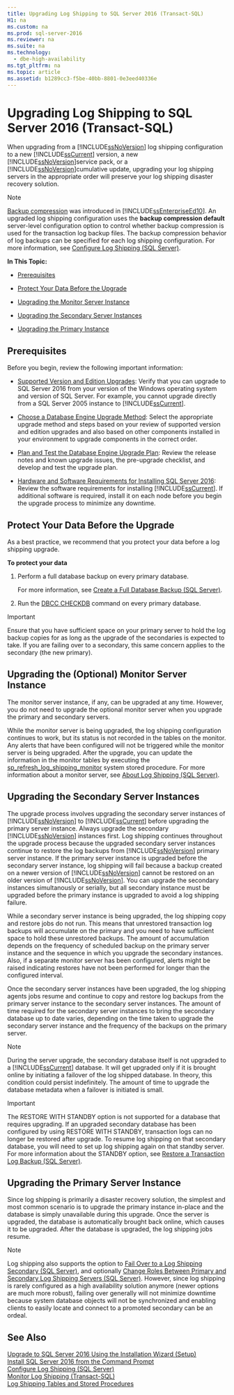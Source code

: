 ```yaml
---
title: Upgrading Log Shipping to SQL Server 2016 (Transact-SQL)
H1: na
ms.custom: na
ms.prod: sql-server-2016
ms.reviewer: na
ms.suite: na
ms.technology: 
  - dbe-high-availability
ms.tgt_pltfrm: na
ms.topic: article
ms.assetid: b1289cc3-f5be-40bb-8801-0e3eed40336e
---
```

# Upgrading Log Shipping to SQL Server 2016 (Transact-SQL)
  When upgrading from a [!INCLUDE[ssNoVersion](../../Token/Other/ssNoVersion_md.md)] log shipping configuration to a new [!INCLUDE[ssCurrent](../../Token/Other/ssCurrent_md.md)] version, a new [!INCLUDE[ssNoVersion](../../Token/Other/ssNoVersion_md.md)]service pack, or a [!INCLUDE[ssNoVersion](../../Token/Other/ssNoVersion_md.md)]cumulative update, upgrading your log shipping servers in the appropriate order will preserve your log shipping disaster recovery solution.  
  
> [!NOTE]  
>  [Backup compression](../../Topics/TopicNameNotContainA/Backup-Compression--SQL-Server-.md) was introduced in [!INCLUDE[ssEnterpriseEd10](../../Token/Other/ssEnterpriseEd10_md.md)]. An upgraded log shipping configuration uses the **backup compression default** server\-level configuration option to control whether backup compression is used for the transaction log backup files. The backup compression behavior of log backups can be specified for each log shipping configuration. For more information, see [Configure Log Shipping &#40;SQL Server&#41;](../../Topics/TopicNameNotContainA/Configure-Log-Shipping--SQL-Server-.md).  
  
 **In This Topic:**  
  
-   [Prerequisites](#Prerequisites)  
  
-   [Protect Your Data Before the Upgrade](#ProtectData)  
  
-   [Upgrading the Monitor Server Instance](#UpgradeMonitor)  
  
-   [Upgrading the Secondary Server Instances](#UpgradeSecondaries)  
  
-   [Upgrading the Primary Instance](#UpgradePrimary)  
  
##  <a name="Prerequisites"></a> Prerequisites  
 Before you begin, review the following important information:  
  
-   [Supported Version and Edition Upgrades](../../Topics/TopicNameNotContainA/Supported-Version-and-Edition-Upgrades.md): Verify that you can upgrade to SQL Server 2016 from your version of the Windows operating system and version of SQL Server. For example, you cannot upgrade directly from a SQL Server 2005 instance to [!INCLUDE[ssCurrent](../../Token/Other/ssCurrent_md.md)].  
  
-   [Choose a Database Engine Upgrade Method](../../Topics/TopicNameContainA/Choose-a-Database-Engine-Upgrade-Method.md): Select the appropriate upgrade method and steps based on your review of supported version and edition upgrades and also based on other components installed in your environment to upgrade components in the correct order.  
  
-   [Plan and Test the Database Engine Upgrade Plan](../../Topics/TopicNameNotContainA/Plan-and-Test-the-Database-Engine-Upgrade-Plan.md): Review the release notes and known upgrade issues, the pre\-upgrade checklist, and develop and test the upgrade plan.  
  
-   [Hardware and Software Requirements for Installing SQL Server 2016](../../Topics/TopicNameNotContainA/Hardware-and-Software-Requirements-for-Installing-SQL-Server-2016.md):  Review the software requirements for installing [!INCLUDE[ssCurrent](../../Token/Other/ssCurrent_md.md)]. If additional software is required, install it on each node before you begin the upgrade process to minimize any downtime.  
  
##  <a name="ProtectData"></a> Protect Your Data Before the Upgrade  
 As a best practice, we recommend that you protect your data before a log shipping upgrade.  
  
 **To protect your data**  
  
1.  Perform a full database backup on every primary database.  
  
     For more information, see [Create a Full Database Backup &#40;SQL Server&#41;](../../Topics/TopicNameContainA/Create-a-Full-Database-Backup--SQL-Server-.md).  
  
2.  Run the [DBCC CHECKDB](../Topic/DBCC%20CHECKDB%20\(Transact-SQL\).md) command on every primary database.  
  
> [!IMPORTANT]  
>  Ensure that you have sufficient space on your primary server to hold the log backup copies for as long as the upgrade of the secondaries is expected to take.  If you are failing over to a secondary, this same concern applies to the secondary \(the new primary\).  
  
##  <a name="UpgradeMonitor"></a> Upgrading the \(Optional\) Monitor Server Instance  
 The monitor server instance, if any, can be upgraded at any time. However, you do not need to upgrade the optional monitor server when you upgrade the primary and secondary servers.  
  
 While the monitor server is being upgraded, the log shipping configuration continues to work, but its status is not recorded in the tables on the monitor. Any alerts that have been configured will not be triggered while the monitor server is being upgraded. After the upgrade, you can update the information in the monitor tables by executing the [sp\_refresh\_log\_shipping\_monitor](../Topic/sp_refresh_log_shipping_monitor%20\(Transact-SQL\).md) system stored procedure.   For more information about a monitor server, see [About Log Shipping &#40;SQL Server&#41;](../../Topics/TopicNameNotContainA/About-Log-Shipping--SQL-Server-.md).  
  
##  <a name="UpgradeSecondaries"></a> Upgrading the Secondary Server Instances  
 The upgrade process involves upgrading the secondary server instances of [!INCLUDE[ssNoVersion](../../Token/Other/ssNoVersion_md.md)] to [!INCLUDE[ssCurrent](../../Token/Other/ssCurrent_md.md)] before upgrading the primary server instance. Always upgrade the secondary [!INCLUDE[ssNoVersion](../../Token/Other/ssNoVersion_md.md)] instances first. Log shipping continues throughout the upgrade process because the upgraded secondary server instances continue to restore the log backups from [!INCLUDE[ssNoVersion](../../Token/Other/ssNoVersion_md.md)] primary server instance. If the primary server instance is upgraded before the secondary server instance, log shipping will fail because a backup created on a newer version of [!INCLUDE[ssNoVersion](../../Token/Other/ssNoVersion_md.md)] cannot be restored on an older version of [!INCLUDE[ssNoVersion](../../Token/Other/ssNoVersion_md.md)]. You can upgrade the secondary instances simultanously or serially, but all secondary instance must be upgraded before the primary instance is upgraded to avoid a log shipping failure.  
  
 While a secondary server instance is being upgraded, the log shipping copy and restore jobs do not run. This means that unrestored transaction log backups will accumulate on the primary and you need to have sufficient space to hold these unrestored backups. The amount of accumulation depends on the frequency of scheduled backup on the primary server instance and the sequence in which you upgrade the secondary instances. Also, if a separate monitor server has been configured, alerts might be raised indicating restores have not been performed for longer than the configured interval.  
  
 Once the secondary server instances have been upgraded, the log shipping agents jobs resume and continue to copy and restore log backups from the primary server instance to the secondary server instances. The amount of time required for the secondary server instances to bring the secondary database up to date varies, depending on the time taken to upgrade the secondary server instance and the frequency of the backups on the primary server.  
  
> [!NOTE]  
>  During the server upgrade, the secondary database itself is not upgraded to a [!INCLUDE[ssCurrent](../../Token/Other/ssCurrent_md.md)] database. It will get upgraded only if it is brought online by initiating a failover of the log shipped database. In theory, this condition could persist indefinitely. The amount of time to upgrade the database metadata when a failover is initiated is small.  
  
> [!IMPORTANT]  
>  The RESTORE WITH STANDBY option is not supported for a database that requires upgrading. If an upgraded secondary database has been configured by using RESTORE WITH STANDBY, transaction logs can no longer be restored after upgrade. To resume log shipping on that secondary database, you will need to set up log shipping again on that standby server. For more information about the STANDBY option, see [Restore a Transaction Log Backup &#40;SQL Server&#41;](../../Topics/TopicNameContainA/Restore-a-Transaction-Log-Backup--SQL-Server-.md).  
  
##  <a name="UpgradePrimary"></a> Upgrading the Primary Server Instance  
 Since log shipping is primarily a disaster recovery solution, the simplest and most common scenario is to upgrade the primary instance in\-place and the database is simply unavailable during this upgrade. Once the server is upgraded, the database is automatically brought back online, which causes it to be upgraded. After the database is upgraded, the log shipping jobs resume.  
  
> [!NOTE]  
>  Log shipping also supports the option to [Fail Over to a Log Shipping Secondary &#40;SQL Server&#41;](../../Topics/TopicNameContainA/Fail-Over-to-a-Log-Shipping-Secondary--SQL-Server-.md), and optionally [Change Roles Between Primary and Secondary Log Shipping Servers &#40;SQL Server&#41;](../../Topics/TopicNameNotContainA/Change-Roles-Between-Primary-and-Secondary-Log-Shipping-Servers--SQL-Server-.md). However, since log shipping is rarely configured as a high availability solution anymore \(newer options are much more robust\), failing over generally will not minimize downtime because system database objects will not be synchronized and enabling clients to easily locate and connect to a promoted secondary can be an ordeal.  
  
## See Also  
 [Upgrade to SQL Server 2016 Using the Installation Wizard &#40;Setup&#41;](../../Topics/TopicNameNotContainA/Upgrade-to-SQL-Server-2016-Using-the-Installation-Wizard--Setup-.md)   
 [Install SQL Server 2016 from the Command Prompt](../../Topics/TopicNameNotContainA/Install-SQL-Server-2016-from-the-Command-Prompt.md)   
 [Configure Log Shipping &#40;SQL Server&#41;](../../Topics/TopicNameNotContainA/Configure-Log-Shipping--SQL-Server-.md)   
 [Monitor Log Shipping &#40;Transact-SQL&#41;](../../Topics/TopicNameNotContainA/Monitor-Log-Shipping--Transact-SQL-.md)   
 [Log Shipping Tables and Stored Procedures](../../Topics/TopicNameNotContainA/Log-Shipping-Tables-and-Stored-Procedures.md)  
  
  